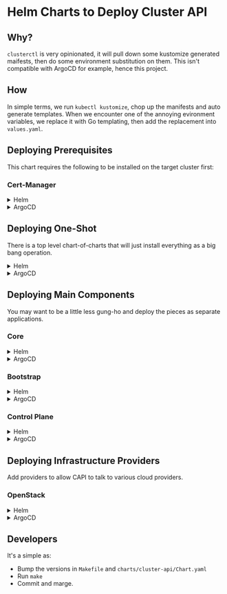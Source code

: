 # Helm Charts to Deploy Cluster API

## Why?

`clusterctl` is very opinionated, it will pull down some kustomize generated maifests, then do some environment substitution on them.
This isn't compatible with ArgoCD for example, hence this project.

## How

In simple terms, we run `kubectl kustomize`, chop up the manifests and auto generate templates.
When we encounter one of the annoying evironment variables, we replace it with Go templating, then add the replacement into `values.yaml`.

## Deploying Prerequisites

This chart requires the following to be installed on the target cluster first:

### Cert-Manager

<details>
<summary>Helm</summary>

```shell
helm repo add jetstack https://charts.jetstack.io
helm repo update
helm install cert-manager jetstack/cert-manager --version v1.10.1 --namespace cert-manager --create-namespace
```
</details>

<details>
<summary>ArgoCD</summary>

```yaml
apiVersion: argoproj.io/v1alpha1
kind: Application
metadata:
  generateName: cert-manager-
  namespace: argocd
  labels:
    project.unikorn.eschercloud.ai: ${PROJECT}
    controlplane.unikorn.eschercloud.ai: ${CONTROL_PLANE}
spec:
  project: default
  source:
    chart: cert-manager
    repoURL: https://charts.jetstack.io
    targetRevision: v1.10.1
    helm:
      releaseName: cert-manager
      parameters:
      - name: installCRDs
        value: true
  destination:
    name: ${TARGET_VCLUSTER}
    namespace: cert-manager
  syncPolicy:
    automated:
      selfHeal: true
    syncOptions:
    - CreateNamespace=true
```
</details>

## Deploying One-Shot

There is a top level chart-of-charts that will just install everything as a big bang operation.

<details>
<summary>Helm</summary>

```shell
helm repo add eschercloudai-capi https://eschercloudai.github.io/helm-cluster-api
helm repo update
helm install eschercloudai-capi/cluster-api --version v0.1.0
```
</details>

<details>
<summary>ArgoCD</summary>
```yaml
apiVersion: argoproj.io/v1alpha1
kind: Application
metadata:
  name: cluster-api
  namespace: argocd
spec:
  project: default
  source:
    repoURL: https://eschercloudai.github.io/helm-cluster-api
    chart: cluster-api
    targetRevision: v0.1.0
  destination:
    server: https://172.18.255.200:443
  ignoreDifferences:
  # Aggregated roles are mangically updated by the API.
  - group: rbac.authorization.k8s.io
    kind: ClusterRole
    name: capi-aggregated-manager-role
    jsonPointers:
    - /rules
  - group: rbac.authorization.k8s.io
    kind: ClusterRole
    name: capi-kubeadm-control-plane-aggregated-manager-role
    jsonPointers:
    - /rules
  # CA certs are injected by cert-manager mutation
  - group: apiextensions.k8s.io
    kind: CustomResourceDefinition
    jsonPointers:
    - /spec/conversion/webhook/clientConfig/caBundle
  syncPolicy:
    automated:
      selfHeal: true
    syncOptions:
    - RespectIgnoreDifferences=true
```
</details>

## Deploying Main Components

You may want to be a little less gung-ho and deploy the pieces as separate applications.

### Core

<details>
<summary>Helm</summary>

```shell
helm repo add eschercloudai-capi https://eschercloudai.github.io/helm-cluster-api
helm repo update
helm install eschercloudai-capi/cluster-api-core --version v0.1.0
```
</details>

<details>
<summary>ArgoCD</summary>
```yaml
apiVersion: argoproj.io/v1alpha1
kind: Application
metadata:
  generateName: cluster-api-core-
  namespace: argocd
spec:
  project: default
  source:
    repoURL: https://eschercloudai.github.io/helm-cluster-api
    chart: cluster-api-core
    targetRevision: v0.1.0
  destination:
    server: https://172.18.255.200:443
  ignoreDifferences:
  # Aggregated roles are mangically updated by the API.
  - group: rbac.authorization.k8s.io
    kind: ClusterRole
    name: capi-aggregated-manager-role
    jsonPointers:
    - /rules
  # CA certs are injected by cert-manager mutation
  - group: apiextensions.k8s.io
    kind: CustomResourceDefinition
    jsonPointers:
    - /spec/conversion/webhook/clientConfig/caBundle
  syncPolicy:
    automated:
      selfHeal: true
    syncOptions:
    - RespectIgnoreDifferences=true
```
</details>

### Bootstrap

<details>
<summary>Helm</summary>

```shell
helm repo add eschercloudai-capi https://eschercloudai.github.io/helm-cluster-api
helm repo update
helm install eschercloudai-capi/cluster-api-bootstrap-kubeadm --version v0.1.0
```
</details>

<details>
<summary>ArgoCD</summary>
```yaml
apiVersion: argoproj.io/v1alpha1
kind: Application
metadata:
  generateName: cluster-api-bootstrap-kubeadm-
  namespace: argocd
spec:
  project: default
  source:
    repoURL: https://eschercloudai.github.io/helm-cluster-api
    chart: cluster-api-bootstrap-kubeadm
    targetRevision: v0.1.0
  destination:
    server: https://172.18.255.200:443
  ignoreDifferences:
  - group: apiextensions.k8s.io
    jsonPointers:
    - /spec/conversion/webhook/clientConfig/caBundle
    kind: CustomResourceDefinition
  syncPolicy:
    automated:
      selfHeal: true
    syncOptions:
    - RespectIgnoreDifferences=true
```
</details>

### Control Plane

<details>
<summary>Helm</summary>

```shell
helm repo add eschercloudai-capi https://eschercloudai.github.io/helm-cluster-api
helm repo update
helm install eschercloudai-capi/cluster-api-control-plane-kubeadm --version v0.1.0
```
</details>

<details>
<summary>ArgoCD</summary>
```yaml
apiVersion: argoproj.io/v1alpha1
kind: Application
metadata:
  generateName: cluster-api-control-plane-kubeadm-
  namespace: argocd
spec:
  project: default
  source:
    repoURL: https://eschercloudai.github.io/helm-cluster-api
    chart: cluster-api-control-plane-kubeadm
    targetRevision: v0.1.0
  destination:
    server: https://172.18.255.200:443
  ignoreDifferences:
  - group: rbac.authorization.k8s.io
    jsonPointers:
    - /rules
    kind: ClusterRole
    name: capi-kubeadm-control-plane-aggregated-manager-role
  - group: apiextensions.k8s.io
    jsonPointers:
    - /spec/conversion/webhook/clientConfig/caBundle
    kind: CustomResourceDefinition
  syncPolicy:
    automated:
      selfHeal: true
    syncOptions:
    - RespectIgnoreDifferences=true
```
</details>

## Deploying Infrastructure Providers

Add providers to allow CAPI to talk to various cloud providers.

### OpenStack

<details>
<summary>Helm</summary>

```shell
helm repo add eschercloudai-capi https://eschercloudai.github.io/helm-cluster-api
helm repo update
helm install eschercloudai-capi/cluster-api-provider-openstack --version v0.1.0
```
</details>

<details>
<summary>ArgoCD</summary>
```yaml
apiVersion: argoproj.io/v1alpha1
kind: Application
metadata:
  generateName: cluster-api-provider-openstack-
  namespace: argocd
spec:
  project: default
  source:
    repoURL: https://eschercloudai.github.io/helm-cluster-api
    chart: cluster-api-provider-openstack
    targetRevision: v0.1.0
  destination:
    server: https://172.18.255.200:443
  ignoreDifferences:
  - group: apiextensions.k8s.io
    jsonPointers:
    - /spec/conversion/webhook/clientConfig/caBundle
    kind: CustomResourceDefinition
  syncPolicy:
    automated:
      selfHeal: true
    syncOptions:
    - RespectIgnoreDifferences=true
```
</details>

## Developers

It's a simple as:

* Bump the versions in `Makefile` and `charts/cluster-api/Chart.yaml`
* Run `make`
* Commit and marge.
